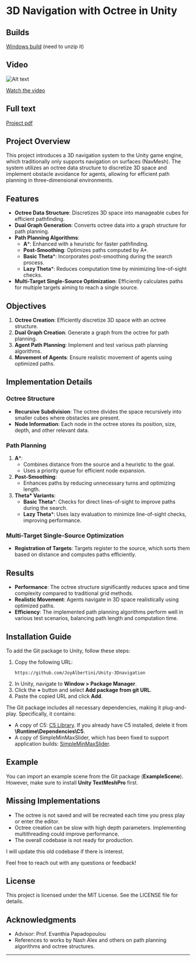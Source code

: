 # 3D Navigation with Octree in Unity

## Builds 
[Windows build](Samples/Extra/Build.zip) (need to unzip it)
## Video 
![Alt text](Samples/Extra/Unity%203D%20Navigation.gif)

[Watch the video](https://www.youtube.com/watch?v=LUSGlbHQe5Q)
## Full text
[Project pdf](Samples/Extra/bachelorproject.pdf)

## Project Overview

This project introduces a 3D navigation system to the Unity game engine, which traditionally only supports navigation on surfaces (NavMesh). The system utilizes an octree data structure to discretize 3D space and implement obstacle avoidance for agents, allowing for efficient path planning in three-dimensional environments.

## Features

- **Octree Data Structure**: Discretizes 3D space into manageable cubes for efficient pathfinding.
- **Dual Graph Generation**: Converts octree data into a graph structure for path planning.
- **Path Planning Algorithms**:
  - **A***: Enhanced with a heuristic for faster pathfinding.
  - **Post-Smoothing**: Optimizes paths computed by A*.
  - **Basic Theta***: Incorporates post-smoothing during the search process.
  - **Lazy Theta***: Reduces computation time by minimizing line-of-sight checks.
- **Multi-Target Single-Source Optimization**: Efficiently calculates paths for multiple targets aiming to reach a single source.

## Objectives

1. **Octree Creation**: Efficiently discretize 3D space with an octree structure.
2. **Dual Graph Creation**: Generate a graph from the octree for path planning.
3. **Agent Path Planning**: Implement and test various path planning algorithms.
4. **Movement of Agents**: Ensure realistic movement of agents using optimized paths.

## Implementation Details

### Octree Structure

- **Recursive Subdivision**: The octree divides the space recursively into smaller cubes where obstacles are present.
- **Node Information**: Each node in the octree stores its position, size, depth, and other relevant data.

### Path Planning

1. **A***:
   - Combines distance from the source and a heuristic to the goal.
   - Uses a priority queue for efficient node expansion.
2. **Post-Smoothing**:
   - Enhances paths by reducing unnecessary turns and optimizing length.
3. **Theta\* Variants**:
   - **Basic Theta***: Checks for direct lines-of-sight to improve paths during the search.
   - **Lazy Theta***: Uses lazy evaluation to minimize line-of-sight checks, improving performance.

### Multi-Target Single-Source Optimization

- **Registration of Targets**: Targets register to the source, which sorts them based on distance and computes paths efficiently.

## Results

- **Performance**: The octree structure significantly reduces space and time complexity compared to traditional grid methods.
- **Realistic Movement**: Agents navigate in 3D space realistically using optimized paths.
- **Efficiency**: The implemented path planning algorithms perform well in various test scenarios, balancing path length and computation time.


## Installation Guide

To add the Git package to Unity, follow these steps:

1. Copy the following URL:
    ```git
    https://github.com/JoyAlbertini/Unity-3Dnavigation
    ```
2. In Unity, navigate to **Window > Package Manager**.
3. Click the **+** button and select **Add package from git URL**.
4. Paste the copied URL and click **Add**.

The Git package includes all necessary dependencies, making it plug-and-play. Specifically, it contains:

- A copy of C5: [C5 Library](https://github.com/sestoft/C5/tree/master/C5). If you already have C5 installed, delete it from **\Runtime\Dependencies\C5**.
- A copy of SimpleMinMaxSlider, which has been fixed to support application builds: [SimpleMinMaxSlider](https://github.com/augustdominik/SimpleMinMaxSlider).

## Example

You can import an example scene from the Git package (**ExampleScene**). However, make sure to install **Unity TextMeshPro** first.

## Missing Implementations

- The octree is not saved and will be recreated each time you press play or enter the editor.
- Octree creation can be slow with high depth parameters. Implementing multithreading could improve performance.
- The overall codebase is not ready for production.

I will update this old codebase if there is interest.

Feel free to reach out with any questions or feedback!

## License

This project is licensed under the MIT License. See the LICENSE file for details.

## Acknowledgments

- Advisor: Prof. Evanthia Papadopoulou
- References to works by Nash Alex and others on path planning algorithms and octree structures.

---

